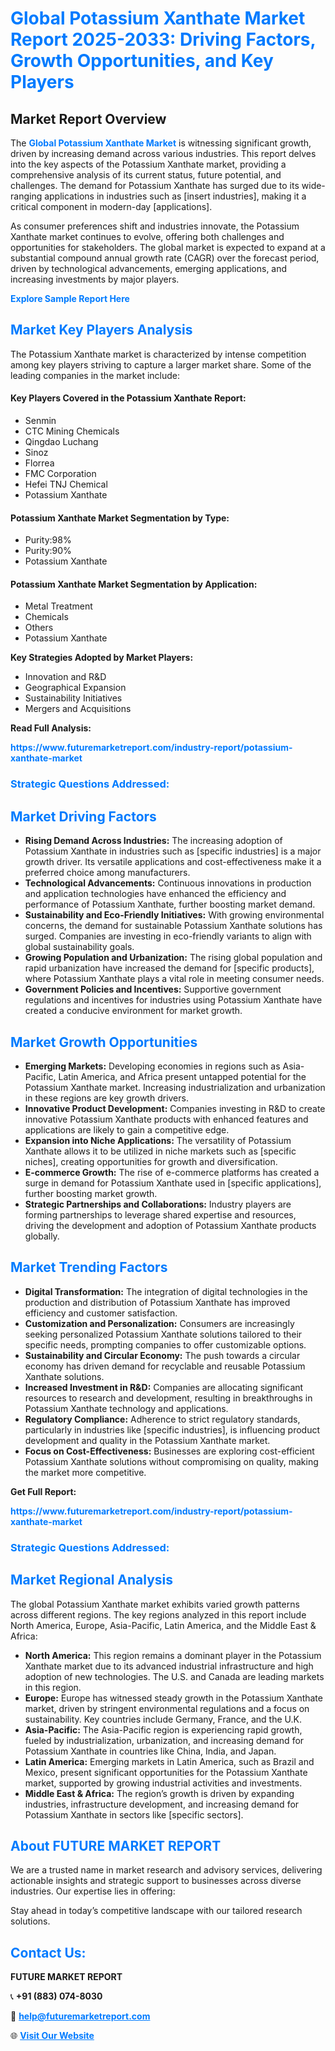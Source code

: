 <h1 style="color: #007BFF;">Global Potassium Xanthate Market Report 2025-2033: Driving Factors, Growth Opportunities, and Key Players</h1>

<section id="overview">
<h2>Market Report Overview</h2>
<p>The <a href="https://www.futuremarketreport.com/industry-report/potassium-xanthate-market" style="color: #007BFF; text-decoration: none;"><strong>Global Potassium Xanthate Market</strong></a> is witnessing significant growth, driven by increasing demand across various industries. This report delves into the key aspects of the Potassium Xanthate market, providing a comprehensive analysis of its current status, future potential, and challenges. The demand for Potassium Xanthate has surged due to its wide-ranging applications in industries such as [insert industries], making it a critical component in modern-day [applications].</p>
<p>As consumer preferences shift and industries innovate, the Potassium Xanthate market continues to evolve, offering both challenges and opportunities for stakeholders. The global market is expected to expand at a substantial compound annual growth rate (CAGR) over the forecast period, driven by technological advancements, emerging applications, and increasing investments by major players.</p>
</section>

<section id="overview">
<p><a href="https://www.futuremarketreport.com/request-sample/reportId=97245" style="color: #007BFF; text-decoration: none;"><strong>Explore Sample Report Here</strong></a></p>
</section>

<section id="key-players">
<h2 style="color: #007BFF;">Market Key Players Analysis</h2>
<p>The Potassium Xanthate market is characterized by intense competition among key players striving to capture a larger market share. Some of the leading companies in the market include:</p>
<h4>Key Players Covered in the Potassium Xanthate Report:</h4>
<ul><li>Senmin</li><li>CTC Mining Chemicals</li><li>Qingdao Luchang</li><li>Sinoz</li><li>Florrea</li><li>FMC Corporation</li><li>Hefei TNJ Chemical</li><li>Potassium Xanthate</li></ul>
<h4>Potassium Xanthate Market Segmentation by Type:</h4>
<ul><li>Purity:98%</li><li>Purity:90%</li><li>Potassium Xanthate</li></ul>

<h4>Potassium Xanthate Market Segmentation by Application:</h4>
<ul><li>Metal Treatment</li><li>Chemicals</li><li>Others</li><li>Potassium Xanthate</li></ul>
<p><strong>Key Strategies Adopted by Market Players:</strong></p>
<ul>
<li>Innovation and R&D</li>
<li>Geographical Expansion</li>
<li>Sustainability Initiatives</li>
<li>Mergers and Acquisitions</li>
</ul>
</section>

<section>
<p><strong>Read Full Analysis: </strong></p><a href="https://www.futuremarketreport.com/industry-report/potassium-xanthate-market" style="color: #007BFF; text-decoration: none;"><strong>https://www.futuremarketreport.com/industry-report/potassium-xanthate-market</strong></a>
<h3 style="color: #007BFF;">Strategic Questions Addressed:</h3>
</section>

<section id="driving-factors">
<h2 style="color: #007BFF;">Market Driving Factors</h2>
<ul>
<li><strong>Rising Demand Across Industries:</strong> The increasing adoption of Potassium Xanthate in industries such as [specific industries] is a major growth driver. Its versatile applications and cost-effectiveness make it a preferred choice among manufacturers.</li>
<li><strong>Technological Advancements:</strong> Continuous innovations in production and application technologies have enhanced the efficiency and performance of Potassium Xanthate, further boosting market demand.</li>
<li><strong>Sustainability and Eco-Friendly Initiatives:</strong> With growing environmental concerns, the demand for sustainable Potassium Xanthate solutions has surged. Companies are investing in eco-friendly variants to align with global sustainability goals.</li>
<li><strong>Growing Population and Urbanization:</strong> The rising global population and rapid urbanization have increased the demand for [specific products], where Potassium Xanthate plays a vital role in meeting consumer needs.</li>
<li><strong>Government Policies and Incentives:</strong> Supportive government regulations and incentives for industries using Potassium Xanthate have created a conducive environment for market growth.</li>
</ul>
</section>

<section id="growth-opportunities">
<h2 style="color: #007BFF;">Market Growth Opportunities</h2>
<ul>
<li><strong>Emerging Markets:</strong> Developing economies in regions such as Asia-Pacific, Latin America, and Africa present untapped potential for the Potassium Xanthate market. Increasing industrialization and urbanization in these regions are key growth drivers.</li>
<li><strong>Innovative Product Development:</strong> Companies investing in R&D to create innovative Potassium Xanthate products with enhanced features and applications are likely to gain a competitive edge.</li>
<li><strong>Expansion into Niche Applications:</strong> The versatility of Potassium Xanthate allows it to be utilized in niche markets such as [specific niches], creating opportunities for growth and diversification.</li>
<li><strong>E-commerce Growth:</strong> The rise of e-commerce platforms has created a surge in demand for Potassium Xanthate used in [specific applications], further boosting market growth.</li>
<li><strong>Strategic Partnerships and Collaborations:</strong> Industry players are forming partnerships to leverage shared expertise and resources, driving the development and adoption of Potassium Xanthate products globally.</li>
</ul>
</section>

<section id="trending-factors">
<h2 style="color: #007BFF;">Market Trending Factors</h2>
<ul>
<li><strong>Digital Transformation:</strong> The integration of digital technologies in the production and distribution of Potassium Xanthate has improved efficiency and customer satisfaction.</li>
<li><strong>Customization and Personalization:</strong> Consumers are increasingly seeking personalized Potassium Xanthate solutions tailored to their specific needs, prompting companies to offer customizable options.</li>
<li><strong>Sustainability and Circular Economy:</strong> The push towards a circular economy has driven demand for recyclable and reusable Potassium Xanthate solutions.</li>
<li><strong>Increased Investment in R&D:</strong> Companies are allocating significant resources to research and development, resulting in breakthroughs in Potassium Xanthate technology and applications.</li>
<li><strong>Regulatory Compliance:</strong> Adherence to strict regulatory standards, particularly in industries like [specific industries], is influencing product development and quality in the Potassium Xanthate market.</li>
<li><strong>Focus on Cost-Effectiveness:</strong> Businesses are exploring cost-efficient Potassium Xanthate solutions without compromising on quality, making the market more competitive.</li>
</ul>
</section>

<section>
<p><strong>Get Full Report: </strong></p><a href="https://www.futuremarketreport.com/industry-report/potassium-xanthate-market" style="color: #007BFF; text-decoration: none;"><strong>https://www.futuremarketreport.com/industry-report/potassium-xanthate-market</strong></a>
<h3 style="color: #007BFF;">Strategic Questions Addressed:</h3>
</section>


<section id="regional-analysis">
<h2 style="color: #007BFF;">Market Regional Analysis</h2>
<p>The global Potassium Xanthate market exhibits varied growth patterns across different regions. The key regions analyzed in this report include North America, Europe, Asia-Pacific, Latin America, and the Middle East & Africa:</p>
<ul>
<li><strong>North America:</strong> This region remains a dominant player in the Potassium Xanthate market due to its advanced industrial infrastructure and high adoption of new technologies. The U.S. and Canada are leading markets in this region.</li>
<li><strong>Europe:</strong> Europe has witnessed steady growth in the Potassium Xanthate market, driven by stringent environmental regulations and a focus on sustainability. Key countries include Germany, France, and the U.K.</li>
<li><strong>Asia-Pacific:</strong> The Asia-Pacific region is experiencing rapid growth, fueled by industrialization, urbanization, and increasing demand for Potassium Xanthate in countries like China, India, and Japan.</li>
<li><strong>Latin America:</strong> Emerging markets in Latin America, such as Brazil and Mexico, present significant opportunities for the Potassium Xanthate market, supported by growing industrial activities and investments.</li>
<li><strong>Middle East & Africa:</strong> The region’s growth is driven by expanding industries, infrastructure development, and increasing demand for Potassium Xanthate in sectors like [specific sectors].</li>
</ul>
</section>

<footer>
<h2 style="color: #007BFF;">About FUTURE MARKET REPORT</h2>
<p>We are a trusted name in market research and advisory services, delivering actionable insights and strategic support to businesses across diverse industries. Our expertise lies in offering:</p>

<p>Stay ahead in today’s competitive landscape with our tailored research solutions.</p>

<h2 style="color: #007BFF;">Contact Us:</h2>
<p><strong>FUTURE MARKET REPORT</strong></p>
<p>📞 <strong>+91 (883) 074-8030</strong></p>
<p>📧 <strong><a href="mailto:help@futuremarketreport.com" style="color: #007BFF;">help@futuremarketreport.com</a></strong></p>
<p>🌐 <strong><a href="https://www.futuremarketreport.com/" style="color: #007BFF;">Visit Our Website</a></strong></p>
</footer>